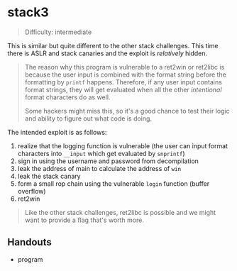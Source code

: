 # stack3

>Difficulty: intermediate

This is similar but quite different to the other stack challenges.
This time there is ASLR and stack canaries and the exploit is *relatively* hidden.

>The reason why this program is vulnerable to a ret2win or ret2libc is because the user input is combined with the format string
>before the formatting by `printf` happens. Therefore, if any user input contains format strings, they will get evaluated
>when all the other *intentional* format characters do as well.
>
>Some hackers might miss this, so it's a good chance to test their logic and ability to figure out what code is doing.

The intended exploit is as follows:

1. realize that the logging function is vulnerable (the user can input format characters into `__input` which get evaluated by `snprintf`)
1. sign in using the username and password from decompilation
1. leak the address of main to calculate the address of `win`
1. leak the stack canary
1. form a small rop chain using the vulnerable `login` function (buffer overflow)
1. ret2win

>Like the other stack challenges, ret2libc is possible and we might want to provide a flag that's worth more.

## Handouts

- program
